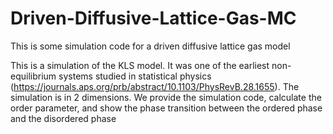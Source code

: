 # Driven-Diffusive-Lattice-Gas-MC
This is some simulation code for a driven diffusive lattice gas model

This is a simulation of the KLS model. It was one of the earliest non-equilibrium systems studied in statistical physics (https://journals.aps.org/prb/abstract/10.1103/PhysRevB.28.1655).  The simulation is in 2 dimensions.  We provide the simulation code, calculate the order parameter, and show the phase transition between the ordered phase and the disordered phase
